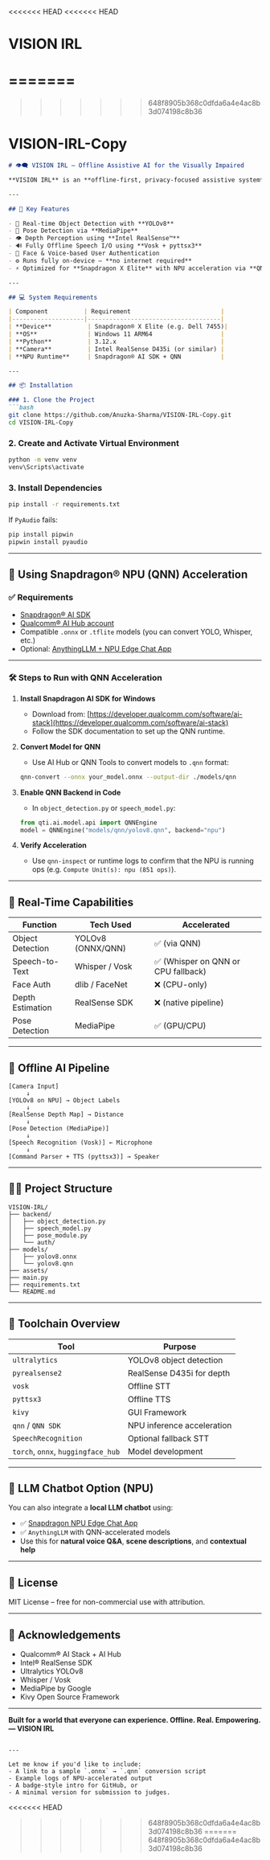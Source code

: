 <<<<<<< HEAD
<<<<<<< HEAD
# VISION IRL
=======
=======
>>>>>>> 648f8905b368c0dfda6a4e4ac8b3d074198c8b36
# VISION-IRL-Copy

````markdown
# 👁️‍🗨️ VISION IRL – Offline Assistive AI for the Visually Impaired

**VISION IRL** is an **offline-first, privacy-focused assistive system** built to help visually impaired users interact with their surroundings through **AI-driven perception**. It runs entirely **locally** on Snapdragon® X Elite hardware, making use of **Qualcomm’s NPU acceleration** through the **Snapdragon® AI Stack** and **QNN (Qualcomm® Neural Network)** tools.

---

## 🚀 Key Features

- 🎯 Real-time Object Detection with **YOLOv8**
- 🧍 Pose Detection via **MediaPipe**
- 👁️ Depth Perception using **Intel RealSense™**
- 🔊 Fully Offline Speech I/O using **Vosk + pyttsx3**
- 🧠 Face & Voice-based User Authentication
- ⚙️ Runs fully on-device — **no internet required**
- ⚡ Optimized for **Snapdragon X Elite** with NPU acceleration via **QNN + AI Hub**

---

## 💻 System Requirements

| Component          | Requirement                         |
|--------------------|-------------------------------------|
| **Device**          | Snapdragon® X Elite (e.g. Dell 7455)|
| **OS**              | Windows 11 ARM64                   |
| **Python**          | 3.12.x                             |
| **Camera**          | Intel RealSense D435i (or similar) |
| **NPU Runtime**     | Snapdragon® AI SDK + QNN           |

---

## 📦 Installation

### 1. Clone the Project
```bash
git clone https://github.com/Anuzka-Sharma/VISION-IRL-Copy.git
cd VISION-IRL-Copy
````

### 2. Create and Activate Virtual Environment

```bash
python -m venv venv
venv\Scripts\activate
```

### 3. Install Dependencies

```bash
pip install -r requirements.txt
```

If `PyAudio` fails:

```bash
pip install pipwin
pipwin install pyaudio
```

---

## 🔌 Using Snapdragon® NPU (QNN) Acceleration

### ✅ Requirements

* [Snapdragon® AI SDK](https://developer.qualcomm.com/software/ai-stack)
* [Qualcomm® AI Hub account](https://aihub.qualcomm.com)
* Compatible `.onnx` or `.tflite` models (you can convert YOLO, Whisper, etc.)
* Optional: [AnythingLLM + NPU Edge Chat App](https://github.com/Qualcomm-AI-research)

---

### 🛠️ Steps to Run with QNN Acceleration

1. **Install Snapdragon AI SDK for Windows**

   * Download from: [https://developer.qualcomm.com/software/ai-stack](https://developer.qualcomm.com/software/ai-stack)
   * Follow the SDK documentation to set up the QNN runtime.

2. **Convert Model for QNN**

   * Use AI Hub or QNN Tools to convert models to `.qnn` format:

   ```bash
   qnn-convert --onnx your_model.onnx --output-dir ./models/qnn
   ```

3. **Enable QNN Backend in Code**

   * In `object_detection.py` or `speech_model.py`:

   ```python
   from qti.ai.model.api import QNNEngine
   model = QNNEngine("models/qnn/yolov8.qnn", backend="npu")
   ```

4. **Verify Acceleration**

   * Use `qnn-inspect` or runtime logs to confirm that the NPU is running ops (e.g. `Compute Unit(s): npu (851 ops)`).

---

## 🧪 Real-Time Capabilities

| Function         | Tech Used         | Accelerated                        |
| ---------------- | ----------------- | ---------------------------------- |
| Object Detection | YOLOv8 (ONNX/QNN) | ✅ (via QNN)                        |
| Speech-to-Text   | Whisper / Vosk    | ✅ (Whisper on QNN or CPU fallback) |
| Face Auth        | dlib / FaceNet    | ❌ (CPU-only)                       |
| Depth Estimation | RealSense SDK     | ❌ (native pipeline)                |
| Pose Detection   | MediaPipe         | ✅ (GPU/CPU)                        |

---

## 🧠 Offline AI Pipeline

```text
[Camera Input]
     ↓
[YOLOv8 on NPU] → Object Labels
     ↓
[RealSense Depth Map] → Distance
     ↓
[Pose Detection (MediaPipe)]
     ↓
[Speech Recognition (Vosk)] ← Microphone
     ↓
[Command Parser + TTS (pyttsx3)] → Speaker
```

---

## 🧑‍💻 Project Structure

```
VISION-IRL/
├── backend/
│   ├── object_detection.py
│   ├── speech_model.py
│   ├── pose_module.py
│   └── auth/
├── models/
│   ├── yolov8.onnx
│   └── yolov8.qnn
├── assets/
├── main.py
├── requirements.txt
└── README.md
```

---

## 🧰 Toolchain Overview

| Tool                               | Purpose                    |
| ---------------------------------- | -------------------------- |
| `ultralytics`                      | YOLOv8 object detection    |
| `pyrealsense2`                     | RealSense D435i for depth  |
| `vosk`                             | Offline STT                |
| `pyttsx3`                          | Offline TTS                |
| `kivy`                             | GUI Framework              |
| `qnn` / `QNN SDK`                  | NPU inference acceleration |
| `SpeechRecognition`                | Optional fallback STT      |
| `torch`, `onnx`, `huggingface_hub` | Model development          |

---

## 🧠 LLM Chatbot Option (NPU)

You can also integrate a **local LLM chatbot** using:

* ✅ [Snapdragon NPU Edge Chat App](https://github.com/Qualcomm-AI-research)
* ✅ `AnythingLLM` with QNN-accelerated models
* Use this for **natural voice Q\&A**, **scene descriptions**, and **contextual help**

---

## 📜 License

MIT License – free for non-commercial use with attribution.

---

## 🤝 Acknowledgements

* Qualcomm® AI Stack + AI Hub
* Intel® RealSense SDK
* Ultralytics YOLOv8
* Whisper / Vosk
* MediaPipe by Google
* Kivy Open Source Framework

---

**Built for a world that everyone can experience. Offline. Real. Empowering. — VISION IRL**

```

---

Let me know if you'd like to include:
- A link to a sample `.onnx` → `.qnn` conversion script
- Example logs of NPU-accelerated output
- A badge-style intro for GitHub, or
- A minimal version for submission to judges.
```
<<<<<<< HEAD
>>>>>>> 648f8905b368c0dfda6a4e4ac8b3d074198c8b36
=======
>>>>>>> 648f8905b368c0dfda6a4e4ac8b3d074198c8b36
